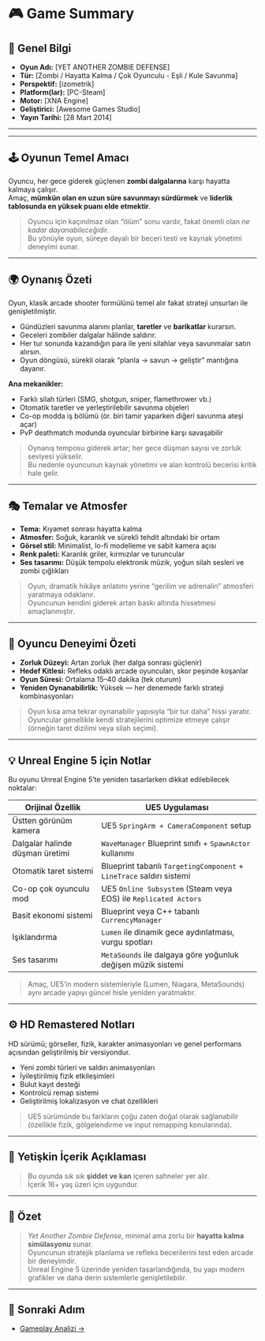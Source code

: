 # 🎮 Game Summary

## 🧩 Genel Bilgi
- **Oyun Adı:** [YET ANOTHER ZOMBIE DEFENSE]  
- **Tür:** [Zombi / Hayatta Kalma / Çok Oyunculu - Eşli / Kule Savunma]  
- **Perspektif:** [izometrik]  
- **Platform(lar):** [PC-Steam]  
- **Motor:** [XNA Engine]  
- **Geliştirici:** [Awesome Games Studio]  
- **Yayın Tarihi:** [28 Mart 2014]  

---
---

## 🕹️ Oyunun Temel Amacı
Oyuncu, her gece giderek güçlenen **zombi dalgalarına** karşı hayatta kalmaya çalışır.  
Amaç, **mümkün olan en uzun süre savunmayı sürdürmek** ve **liderlik tablosunda en yüksek puanı elde etmektir**.

> Oyuncu için kaçınılmaz olan “ölüm” sonu vardır, fakat önemli olan *ne kadar dayanabileceği*dir.  
> Bu yönüyle oyun, süreye dayalı bir beceri testi ve kaynak yönetimi deneyimi sunar.

---

## 🌍 Oynanış Özeti
Oyun, klasik arcade shooter formülünü temel alır fakat strateji unsurları ile genişletilmiştir.

- Gündüzleri savunma alanını planlar, **taretler** ve **barikatlar** kurarsın.  
- Geceleri zombiler dalgalar hâlinde saldırır.  
- Her tur sonunda kazandığın para ile yeni silahlar veya savunmalar satın alırsın.  
- Oyun döngüsü, sürekli olarak “planla → savun → geliştir” mantığına dayanır.

**Ana mekanikler:**
- Farklı silah türleri (SMG, shotgun, sniper, flamethrower vb.)  
- Otomatik taretler ve yerleştirilebilir savunma objeleri  
- Co-op modda iş bölümü (ör. biri tamir yaparken diğeri savunma ateşi açar)  
- PvP deathmatch modunda oyuncular birbirine karşı savaşabilir  

> Oynanış temposu giderek artar; her gece düşman sayısı ve zorluk seviyesi yükselir.  
> Bu nedenle oyuncunun kaynak yönetimi ve alan kontrolü becerisi kritik hale gelir.

---

## 🎭 Temalar ve Atmosfer
- **Tema:** Kıyamet sonrası hayatta kalma  
- **Atmosfer:** Soğuk, karanlık ve sürekli tehdit altındaki bir ortam  
- **Görsel stil:** Minimalist, lo-fi modelleme ve sabit kamera açısı  
- **Renk paleti:** Karanlık griler, kırmızılar ve turuncular  
- **Ses tasarımı:** Düşük tempolu elektronik müzik, yoğun silah sesleri ve zombi çığlıkları  

> Oyun, dramatik hikâye anlatımı yerine “gerilim ve adrenalin” atmosferi yaratmaya odaklanır.  
> Oyuncunun kendini giderek artan baskı altında hissetmesi amaçlanmıştır.

---

## 🧠 Oyuncu Deneyimi Özeti
- **Zorluk Düzeyi:** Artan zorluk (her dalga sonrası güçlenir)  
- **Hedef Kitlesi:** Refleks odaklı arcade oyuncuları, skor peşinde koşanlar  
- **Oyun Süresi:** Ortalama 15–40 dakika (tek oturum)  
- **Yeniden Oynanabilirlik:** Yüksek — her denemede farklı strateji kombinasyonları  

> Oyun kısa ama tekrar oynanabilir yapısıyla “bir tur daha” hissi yaratır.  
> Oyuncular genellikle kendi stratejilerini optimize etmeye çalışır (örneğin taret dizilimi veya silah seçimi).

---

## 💡 Unreal Engine 5 için Notlar
Bu oyunu Unreal Engine 5’te yeniden tasarlarken dikkat edilebilecek noktalar:

| Orijinal Özellik | UE5 Uygulaması |
|------------------|----------------|
| Üstten görünüm kamera | UE5 `SpringArm + CameraComponent` setup |
| Dalgalar halinde düşman üretimi | `WaveManager` Blueprint sınıfı + `SpawnActor` kullanımı |
| Otomatik taret sistemi | Blueprint tabanlı `TargetingComponent` + `LineTrace` saldırı sistemi |
| Co-op çok oyunculu mod | UE5 `Online Subsystem` (Steam veya EOS) ile `Replicated Actors` |
| Basit ekonomi sistemi | Blueprint veya C++ tabanlı `CurrencyManager` |
| Işıklandırma | `Lumen` ile dinamik gece aydınlatması, vurgu spotları |
| Ses tasarımı | `MetaSounds` ile dalgaya göre yoğunluk değişen müzik sistemi |

> Amaç, UE5’in modern sistemleriyle (Lumen, Niagara, MetaSounds) aynı arcade yapıyı güncel hisle yeniden yaratmaktır.  

---

## ⚙️ HD Remastered Notları
HD sürümü; görseller, fizik, karakter animasyonları ve genel performans açısından geliştirilmiş bir versiyondur.

- Yeni zombi türleri ve saldırı animasyonları  
- İyileştirilmiş fizik etkileşimleri  
- Bulut kayıt desteği  
- Kontrolcü remap sistemi  
- Geliştirilmiş lokalizasyon ve chat özellikleri  

> UE5 sürümünde bu farkların çoğu zaten doğal olarak sağlanabilir (özellikle fizik, gölgelendirme ve input remapping konularında).

---

## 🔞 Yetişkin İçerik Açıklaması
> Bu oyunda sık sık **şiddet ve kan** içeren sahneler yer alır.  
> İçerik 16+ yaş üzeri için uygundur.

---

## 🧾 Özet
> *Yet Another Zombie Defense*, minimal ama zorlu bir **hayatta kalma simülasyonu** sunar.  
> Oyuncunun stratejik planlama ve refleks becerilerini test eden arcade bir deneyimdir.  
> Unreal Engine 5 üzerinde yeniden tasarlandığında, bu yapı modern grafikler ve daha derin sistemlerle genişletilebilir.

---

## 🧭 Sonraki Adım
- [Gameplay Analizi →](../01_Gameplay/Movement.md)

